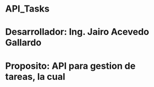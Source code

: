 # API_Tasks
# Desarrollador: Ing. Jairo Acevedo Gallardo
# Proposito: API para gestion de tareas, la cual
